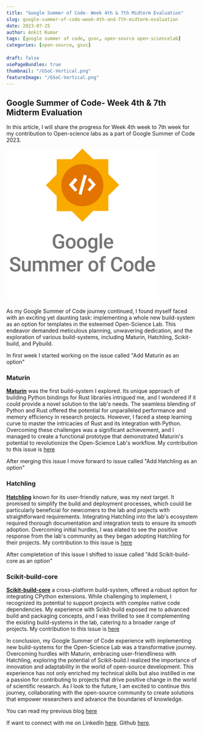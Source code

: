 ```yaml
---
title: "Google Summer of Code- Week 4th & 7th Midterm Evaluation"
slug: google-summer-of-code-week-4th-and-7th-midterm-evaluation
date: 2023-07-25
author: Ankit Kumar
tags: [google summer of code, gsoc, open-source open-sciencelab]
categories: [open-source, gsoc]
 
draft: false
usePageBundles: true
thumbnail: "/GSoC-Vertical.png"
featureImage: "/GSoC-Vertical.png"
---
```


## Google Summer of Code- Week 4th & 7th Midterm Evaluation
In this article, I will share the progress for Week 4th week to 7th week for my contribution to Open-science labs as a part of Google Summer of Code 2023.

 <img src="GSoC-Vertical.png" width="400">

As my Google Summer of Code journey continued, I found myself faced with an exciting yet daunting task: implementing a whole new build-system as an option for templates in the esteemed Open-Science Lab. This endeavor demanded meticulous planning, unwavering dedication, and the exploration of various build-systems, including Maturin, Hatchling, Scikit-build, and Pybuild.

In first week I started working on the issue called "Add Maturin as an option"

### Maturin 

[**Maturin**]() was the first build-system I explored. Its unique approach of building Python bindings for Rust libraries intrigued me, and I wondered if it could provide a novel solution to the lab's needs. The seamless blending of Python and Rust offered the potential for unparalleled performance and memory efficiency in research projects. However, I faced a steep learning curve to master the intricacies of Rust and its integration with Python. Overcoming these challenges was a significant achievement, and I managed to create a functional prototype that demonstrated Maturin's potential to revolutionize the Open-Science Lab's workflow. My contribution to this issue is [here](https://github.com/osl-incubator/scicookie/pull/152)

After merging this issue I move forward to issue called "Add Hatchling as an option" 

### Hatchling

[**Hatchling**]() known for its user-friendly nature, was my next target. It promised to simplify the build and deployment processes, which could be particularly beneficial for newcomers to the lab and projects with straightforward requirements. Integrating Hatchling into the lab's ecosystem required thorough documentation and integration tests to ensure its smooth adoption. Overcoming initial hurdles, I was elated to see the positive response from the lab's community as they began adopting Hatchling for their projects. My contribution to this issue is [here](https://github.com/osl-incubator/scicookie/pull/144)

After completetion of this issue I shifted to issue called "Add Scikit-build-core as an option" 

### Scikit-build-core

[**Scikit-build-core**]() a cross-platform build-system, offered a robust option for integrating CPython extensions. While challenging to implement, I recognized its potential to support projects with complex native code dependencies. My experience with Scikit-build exposed me to advanced build and packaging concepts, and I was thrilled to see it complementing the existing build-systems in the lab, catering to a broader range of projects. My contribution to this issue is [here](https://github.com/osl-incubator/scicookie/pull/161)

In conclusion, my Google Summer of Code experience with implementing new build-systems for the Open-Science Lab was a transformative journey. Overcoming hurdles with Maturin, embracing user-friendliness with Hatchling, exploring the potential of Scikit-build.I realized the importance of innovation and adaptability in the world of open-source development. This experience has not only enriched my technical skills but also instilled in me a passion for contributing to projects that drive positive change in the world of scientific research. As I look to the future, I am excited to continue this journey, collaborating with the open-source community to create solutions that empower researchers and advance the boundaries of knowledge.

You can read my previous blog [here](https://medium.com/@ayeankit)

If want to connect with me on LinkedIn [here](https://www.linkedin.com/in/ayeankit/). Github [here](https://github.com/ayeankit).
